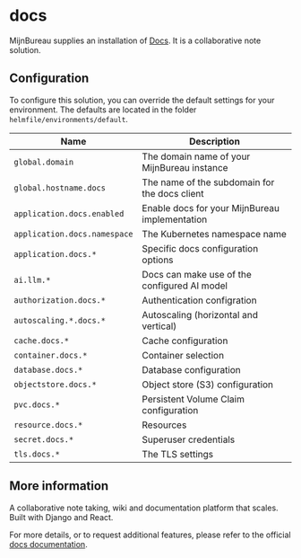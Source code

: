 # docs

MijnBureau supplies an installation of [Docs](https://github.com/suitenumerique/docs). It is a collaborative note solution.

## Configuration

To configure this solution, you can override the default settings for your environment. The defaults are
located in the folder `helmfile/environments/default`.

| Name                         | Description                                    |
| ---------------------------- | ---------------------------------------------- |
| `global.domain`              | The domain name of your MijnBureau instance    |
| `global.hostname.docs`       | The name of the subdomain for the docs client  |
| `application.docs.enabled`   | Enable docs for your MijnBureau implementation |
| `application.docs.namespace` | The Kubernetes namespace name                  |
| `application.docs.*`         | Specific docs configuration options            |
| `ai.llm.*`                   | Docs can make use of the configured AI model   |
| `authorization.docs.*`       | Authentication configration                    |
| `autoscaling.*.docs.*`       | Autoscaling (horizontal and vertical)          |
| `cache.docs.*`               | Cache configuration                            |
| `container.docs.*`           | Container selection                            |
| `database.docs.*`            | Database configuration                         |
| `objectstore.docs.*`         | Object store (S3) configuration                |
| `pvc.docs.*`                 | Persistent Volume Claim configuration          |
| `resource.docs.*`            | Resources                                      |
| `secret.docs.*`              | Superuser credentials                          |
| `tls.docs.*`                 | The TLS settings                               |

## More information

A collaborative note taking, wiki and documentation platform that scales. Built with Django and React.

For more details, or to request additional features, please refer to the official [docs documentation](https://github.com/suitenumerique/docs).
